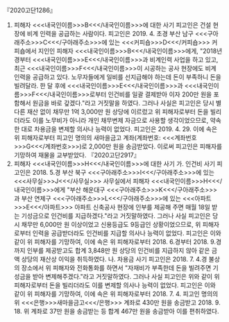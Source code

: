 『2020고단1286』
1. 피해자 <<<내국인이름>>>B<<</내국인이름>>>에 대한 사기
피고인은 건설 현장에 비계 인력을 공급하는 사람이다.
피고인은 2019. 4. 초경 부산 남구 <<<구아래주소>>>C<<</구아래주소>>>에 있는 <<<커피숍>>>D<<</커피숍>>> 커피숍에서 지인인 피해자 <<<내국인이름>>>B<<</내국인이름>>>에게, "2018년경부터 <<<내국인이름>>>E<<</내국인이름>>>과 비계인력 사업을 하고 있고, 최근 <<<내국인이름>>>F<<</내국인이름>>>이 시공하는 공사 현장에도 비계 인력을 공급하고 있다. 노무자들에게 일비를 선지급해야 하는데 돈이 부족하니 돈을 빌려달라. 한 달 후에 <<<내국인이름>>>E<<</내국인이름>>>과 <<<내국인이름>>>F<<</내국인이름>>>로부터 인건비를 일괄 결제받아 이자 200만 원을 포함해서 원금을 바로 갚겠다."라고 거짓말을 하였다.
그러나 사실은 피고인은 당시 별다른 재산 없이 채무만 1억 3,000만 원 상당에 이르렀고 위 피해자로부터 돈을 빌리더라도 이를 노무비가 아니라 개인 채무변제 자금으로 사용할 생각이었으므로, 약속한 대로 차용금을 변제할 의사나 능력이 없었다.
피고인은 2019. 4. 29. 이에 속은 위 피해자로부터 피고인 명의의 새마을금고 계좌(계좌번호: <<<계좌번호>>>G<<</계좌번호>>>)로 2,000만 원을 송금받았다.
이로써 피고인은 피해자를 기망하여 재물을 교부받았다.
『2020고단2917』
2. 피해자 <<<내국인이름>>>H<<</내국인이름>>>에 대한 사기
가. 인건비 사기
피고인은 2018. 5.경 부산 북구 <<<구아래주소>>>I<<</구아래주소>>>에 있는 <<<사무실>>>J<<</사무실>>> 사무실에서 피해자 <<<내국인이름>>>H<<</내국인이름>>>에게 "부산 해운대구 <<<구아래주소>>>K<<</구아래주소>>>과 부산 연제구 <<<구아래주소>>>L<<</구아래주소>>>에 있는 <<<아파트>>>E<<</아파트>>> 아파트 신축공사 현장에 인부를 제공해 주면 매월 18일 받는 기성금으로 인건비를 지급하겠다."라고 거짓말하였다.
그러나 사실 피고인은 당시 채무만 6,000만 원 이상이었고 신용등급도 9등급인 상황이었으므로, 위 피해자로부터 인력을 공급받더라도 인건비를 지급할 의사나 능력이 없었다.
피고인은 이와 같이 위 피해자를 기망하여, 이에 속은 위 피해자로부터 2018. 6.경부터 2018. 9.경까지 인부를 제공받고도 합계 3,848만 원 상당의 인건비를 지급하지 않아 같은 금액 상당의 재산상 이익을 취득하였다.
나. 차용금 사기
피고인은 2018. 7. 4.경 불상의 장소에서 위 피해자와 전화통화를 하면서 "자재비가 부족한데 돈을 빌려주면 기성금을 받아 변제해주겠다."라고 거짓말하였다.
그러나 사실 피고인은 위와 같이 위 피해자로부터 돈을 빌리더라도 이를 변제할 의사나 능력이 없었다.
피고인은 이와 같이 위 피해자를 기망하여, 이에 속은 위 피해자로부터 2018. 7. 4. 피고인 명의의 위 <<<은행>>>새마을금고<<</은행>>> 계좌로 430만 원을 송금받고 2018. 9. 18. 위 계좌로 37만 원을 송금받는 등 합계 467만 원을 송금받아 이를 편취하였다.